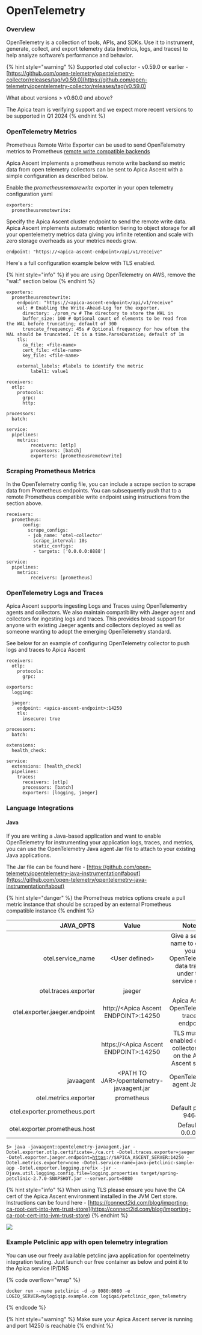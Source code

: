 # OpenTelemetry

### Overview

OpenTelemetry is a collection of tools, APIs, and SDKs. Use it to instrument, generate, collect, and export telemetry data (metrics, logs, and traces) to help analyze software’s performance and behavior.

{% hint style="warning" %}
Supported otel collector - v0.59.0 or earlier - [https://github.com/open-telemetry/opentelemetry-collector/releases/tag/v0.59.0](https://github.com/open-telemetry/opentelemetry-collector/releases/tag/v0.59.0)

What about versions > v0.60.0 and above?&#x20;

The Apica team is verifying support and we expect more recent versions to be supported in Q1 2024
{% endhint %}

### OpenTelemetry Metrics

Prometheus Remote Write Exporter can be used to send OpenTelemetry metrics to Prometheus [remote write compatible backends](https://prometheus.io/docs/operating/integrations/)

Apica Ascent implements a prometheus remote write backend so metric data from open telemetry collectors can be sent to Apica Ascent with a simple configuration as described below.

Enable the _prometheusremorewrite_ exporter in your open telemetry configuration yaml

```
exporters:
  prometheusremotewrite:
```

Specify the Apica Ascent cluster endpoint to send the remote write data. Apica Ascent implements automatic retention tiering to object storage for all your opentelemetry metrics data giving you infinite retention and scale with zero storage overheads as your metrics needs grow.

```
endpoint: "https://<apica-ascent-endpoint>/api/v1/receive"
```

Here's a full configuration example below with TLS enabled.

{% hint style="info" %}
if you are using OpenTelemetry on AWS, remove the "wal:" section below
{% endhint %}

```
exporters:
  prometheusremotewrite:
    endpoint: "https://<apica-ascent-endpoint>/api/v1/receive"
    wal: # Enabling the Write-Ahead-Log for the exporter.
      directory: ./prom_rw # The directory to store the WAL in
      buffer_size: 100 # Optional count of elements to be read from the WAL before truncating; default of 300
      truncate_frequency: 45s # Optional frequency for how often the WAL should be truncated. It is a time.ParseDuration; default of 1m
    tls: 
      ca_file: <file-name>
      cert_file: <file-name>
      key_file: <file-name>

    external_labels: #labels to identify the metric
         label1: value1

receivers:
  otlp:
    protocols:
      grpc:
      http:

processors:
  batch:

service:
  pipelines:
    metrics:
         receivers: [otlp]
         processors: [batch]
         exporters: [prometheusremotewrite]
```

### Scraping Prometheus Metrics

In the OpenTelemetry config file, you can include a scrape section to scrape data from Prometheus endpoints. You can subsequently push that to a remote Prometheus compatible write endpoint using instructions from the section above.

```
receivers:
  prometheus:
      config:
        scrape_configs:
        - job_name: 'otel-collector'
          scrape_interval: 10s
          static_configs:
          - targets: ['0.0.0.0:8888']

service:
  pipelines:
    metrics:
         receivers: [prometheus]          
```

### OpenTelemetry Logs and Traces

Apica Ascent supports ingesting Logs and Traces using OpenTelementry agents and collectors. We also maintain compatibility with Jaeger agent and collectors for ingesting logs and traces. This provides broad support for anyone with existing Jaeger agents and collectors deployed as well as someone wanting to adopt the emerging OpenTelemetry standard.

See below for an example of configuring OpenTelemetry collector to push logs and traces to Apica Ascent

```
receivers:
  otlp:
    protocols:
      grpc:

exporters:
  logging:

  jaeger:
    endpoint: <apica-ascent-endpoint>:14250
    tls:
      insecure: true

processors:
  batch:

extensions:
  health_check:

service:
  extensions: [health_check]
  pipelines:
    traces:
      receivers: [otlp]
      processors: [batch]
      exporters: [logging, jaeger]
```

### Language Integrations

#### Java

If you are writing a Java-based application and want to enable OpenTelemetry for instrumenting your application logs, traces, and metrics, you can use the OpenTelemetry Java agent Jar file to attach to your existing Java applications.

The Jar file can be found here - [https://github.com/open-telemetry/opentelemetry-java-instrumentation#about](https://github.com/open-telemetry/opentelemetry-java-instrumentation#about)

{% hint style="danger" %}
the Prometheus metrics options create a pull metric instance that should be scraped by an external Prometheus compatible instance
{% endhint %}

<table><thead><tr><th width="273.3437417078941" align="right">JAVA_OPTS</th><th align="center">Value</th><th align="center">Notes</th></tr></thead><tbody><tr><td align="right">otel.service_name</td><td align="center">&#x3C;User defined></td><td align="center">Give a service name to group your OpenTelemetry data traces under this service name</td></tr><tr><td align="right">otel.traces.exporter</td><td align="center">jaeger</td><td align="center"></td></tr><tr><td align="right">otel.exporter.jaeger.endpoint</td><td align="center">http://&#x3C;Apica Ascent ENDPOINT>:14250</td><td align="center">Apica Ascent OpenTelemetry traces endpoint</td></tr><tr><td align="right"></td><td align="center">https://&#x3C;Apica Ascent ENDPOINT>:14250</td><td align="center">TLS must be enabled on the collector port on the Apica Ascent server</td></tr><tr><td align="right">javaagent</td><td align="center">&#x3C;PATH TO JAR>/opentelemetry-javaagent.jar</td><td align="center">OpenTelemetry agent Jar file</td></tr><tr><td align="right">otel.metrics.exporter</td><td align="center">prometheus</td><td align="center"></td></tr><tr><td align="right">otel.exporter.prometheus.port</td><td align="center"></td><td align="center">Default port is 9464</td></tr><tr><td align="right">otel.exporter.prometheus.host</td><td align="center"></td><td align="center">Default is 0.0.0.0</td></tr></tbody></table>

<pre class="language-shell" data-overflow="wrap" data-line-numbers><code class="lang-shell">$> java -javaagent:opentelemetry-javaagent.jar -Dotel.exporter.otlp.certificate=./ca.crt -Dotel.traces.exporter=jaeger -Dotel.exporter.jaeger.endpoint=<a data-footnote-ref href="#user-content-fn-1">https</a>://$APICA_ASCENT_SERVER:14250 -Dotel.metrics.exporter=none -Dotel.service-name=java-petclinic-sample-app -Dotel.exporter.logging.prefix -jar -Djava.util.logging.config.file=logging.properties target/spring-petclinic-2.7.0-SNAPSHOT.jar --server.port=8080
</code></pre>

{% hint style="info" %}
When using TLS please ensure you have the CA cert of the Apica Ascent environment installed in the JVM Cert store. Instructions can be found here - [https://connect2id.com/blog/importing-ca-root-cert-into-jvm-trust-store](https://connect2id.com/blog/importing-ca-root-cert-into-jvm-trust-store)
{% endhint %}

![](<../.gitbook/assets/Screen Shot 2022-08-02 at 6.29.42 PM.png>)

### Example Petclinic app with open telemetry integration

You can use our freely available petclinc java application for opentelmetry integration testing. Just launch our free container as below and point it to the Apica service IP/DNS

{% code overflow="wrap" %}
```
docker run --name petclinic -d -p 8080:8080 -e LOGIQ_SERVER=mylogiqip.example.com logiqai/petclinic_open_telemetry
```
{% endcode %}

{% hint style="warning" %}
Make sure your Apica Ascent server is running and port 14250 is reachable
{% endhint %}

[^1]: TLS Enabled, Use http if TLS is not enabled.

